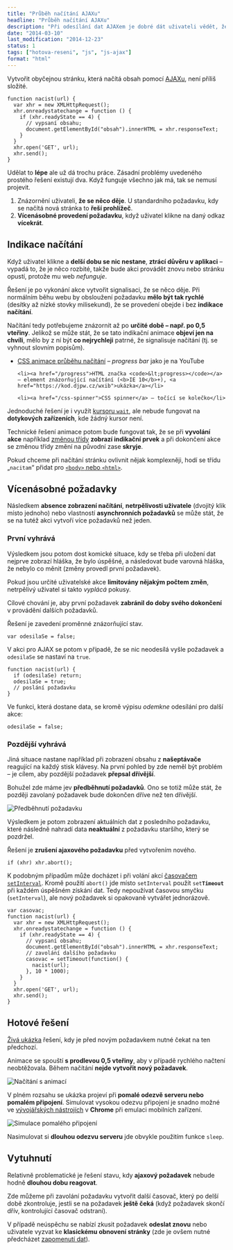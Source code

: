 ```yaml
---
title: "Průběh načítání AJAXu"
headline: "Průběh načítání AJAXu"
description: "Při odesílání dat AJAXem je dobré dát uživateli vědět, že se něco děje."
date: "2014-03-10"
last_modification: "2014-12-23"
status: 1
tags: ["hotova-reseni", "js", "js-ajax"]
format: "html"
---
```


<p>Vytvořit obyčejnou stránku, která načítá obsah pomocí <a href="/ajax">AJAXu</a>, není příliš složité.</p>

<pre><code>function nacist(url) {
  var xhr = new XMLHttpRequest();
  xhr.onreadystatechange = function () {
    if (xhr.readyState == 4) {
      // vypsaní obsahu;
      document.getElementById("obsah").innerHTML = xhr.responseText;
    }
  }
  xhr.open('GET', url);
  xhr.send();
}</code></pre>








<p>Udělat to <b>lépe</b> ale už dá trochu práce. Zásadní problémy uvedeného prostého řešení existují dva. Když funguje všechno jak má, tak se nemusí projevit.</p>

<ol>
  <li>Znázornění uživateli, <b>že se něco děje</b>. U standardního požadavku, kdy se načítá nová stránka to <b>řeší prohlížeč</b>.</li>
  
  <li><b>Vícenásobné provedení požadavku</b>, když uživatel klikne na daný odkaz <b>vícekrát</b>.</li>
</ol>




<h2 id="indikace">Indikace načítání</h2>

<p>Když uživatel klikne a <b>delší dobu se nic nestane</b>, <b>ztrácí důvěru v aplikaci</b> – vypadá to, že je něco rozbité, takže bude akci provádět znovu nebo stránku opustí, protože mu web <i>nefunguje</i>.</p>

<p>Řešení je po vykonání akce vytvořit signalisaci, že se něco děje. Při normálním běhu webu by obsloužení požadavku <b>mělo být tak rychlé</b> (desítky až nízké stovky milisekund), že se provedení obejde i bez <b>indikace načítání</b>.</p>

<p>Načítání tedy potřebujeme znázornit až po <b>určité době – např. po 0,5 vteřiny</b>. Jelikož se může stát, že se tato indikační animace <b>objeví jen na chvíli</b>, mělo by z ní být <b>co nejrychleji</b> patrné, že signalisuje načítání (tj. se vyhnout slovním popisům).</p>

<div class="internal-content">
  <ul>  
    <li><a href="/animace-nacitani">CSS animace průběhu načítání</a> – <i>progress bar</i> jako je na YouTube</li>
    
    <li><a href="/progress">HTML značka <code>&lt;progress></code></a> – element znázorňující načítání (<b>IE 10</b>+), <a href="https://kod.djpw.cz/wxib">ukázka</a></li>
    
    <li><a href="/css-spinner">CSS spinner</a> – točící se kolečko</li>
  </ul>
</div>

<p>Jednoduché řešení je i využít <a href="/cursor#wait">kursoru <code>wait</code></a>, ale nebude fungovat na <b>dotykových zařízeních</b>, kde žádný kursor není.</p>

<p>Technické řešení animace potom bude fungovat tak, že se při <b>vyvolání akce</b> například <a href="/prepinani-trid">změnou třídy</a> <b>zobrazí indikační prvek</b> a při dokončení akce se změnou třídy změní na původní zase <b>skryje</b>.</p>

<p>Pokud chceme při načítání stránku ovlivnit nějak komplexněji, hodí se třídu „<code>nacitam</code>“ přidat pro <a href="/documentelement-body"><code>&lt;body></code> nebo <code>&lt;html></code></a>.</p>



<h2 id="vice-pozadavku">Vícenásobné požadavky</h2>

<p>Následkem <b>absence zobrazení načítání</b>, <b>netrpělivosti uživatele</b> (dvojitý klik místo jednoho) nebo vlastností <b>asynchronních požadavků</b> se může stát, že se na tutéž akci vytvoří více požadavků než jeden.</p>



<h3 id="prvni">První vyhrává</h3>

<p>Výsledkem jsou potom dost komické situace, kdy se třeba při uložení dat nejprve zobrazí hláška, že bylo úspěšné, a následovat bude varovná hláška, že nebylo co měnit (změny provedl první požadavek).</p>

<p>Pokud jsou určité uživatelské akce <b>limitovány nějakým počtem změn</b>, netrpělivý uživatel si takto <i>vyplácá</i> pokusy.</p>

<p>Cílové chování je, aby první požadavek <b>zabránil do doby svého dokončení</b> v provádění dalších požadavků.</p>

<p>Řešení je zavedení proměnné znázorňující stav.</p>

<pre><code>var odesilaSe = false;</code></pre>

<p>V akci pro AJAX se potom v případě, že se nic neodesílá vyšle požadavek a <code>odesilaSe</code> se nastaví na <code>true</code>.</p>

<pre><code>function nacist(url) {
  if (odesilaSe) return;
  odesilaSe = true;
  // poslání požadavku
}</code></pre>







<p>Ve funkci, která dostane data, se kromě výpisu <i>odemkne</i> odesílání pro další akce:</p>

<pre><code>odesilaSe = false;</code></pre>





<h3 id="pozdejsi">Pozdější vyhrává</h3>

<p>Jiná situace nastane například při zobrazení obsahu z <b>našeptávače</b> reagující na každý stisk klávesy. Na první pohled by zde neměl být problém – je cílem, aby pozdější požadavek <b>přepsal dřívější</b>.</p>

<p>Bohužel zde máme jev <b>předběhnutí požadavků</b>. Ono se totiž může stát, že později zavolaný požadavek bude dokončen dříve než ten dřívější.</p>

<p><img src="/files/nacitani-ajax/predbehnuti.png" alt="Předběhnutí požadavku" class="border"></p>












<p>Výsledkem je potom zobrazení aktuálních dat z posledního požadavku, které následně nahradí data <b>neaktuální</b> z požadavku staršího, který se pozdržel.</p>

<p>Řešení je <b>zrušení ajaxového požadavku</b> před vytvořením nového.</p>

<pre><code>if (xhr) xhr.abort();</code></pre>




<p>K podobným případům může docházet i při volání akcí <a href="/odpocitavani">časovačem <code>setInterval</code></a>. Kromě použití <code>abort()</code> jde místo <code>setInterval</code> použít <code>set<b>Timeout</b></code> při každém úspěšném získání dat. Tedy nepoužívat časovou smyčku (<code>setInterval</code>), ale nový požadavek si opakovaně vytvářet jednorázově.</p>

<pre><code>var casovac;
function nacist(url) {
  var xhr = new XMLHttpRequest();
  xhr.onreadystatechange = function () {
    if (xhr.readyState == 4) {
      // vypsaní obsahu;
      document.getElementById("obsah").innerHTML = xhr.responseText;
      // zavolání dalšího požadavku
      casovac = setTimeout(function() {
        nacist(url);
      }, 10 * 1000);
    }
  }
  xhr.open('GET', url);
  xhr.send();
}</code></pre>



















<h2 id="reseni">Hotové řešení</h2>

<p><a href="https://kod.djpw.cz/jwib">Živá ukázka</a> řešení, kdy je před novým požadavkem nutné čekat na ten předchozí.</p>
<!-- ukázka bez zpožděné animace: https://kod.djpw.cz/iwib -->

<o>Animace se spouští <b>s prodlevou 0,5 vteřiny</b>, aby v případě rychlého načtení neobtěžovala. Během načítání <b>nejde vytvořit nový požadavek</b>.</o>

<p><img src="/files/nacitani-ajax/nacitani.gif" alt="Načítání s animací" class="border"></p>












<p>V plném rozsahu se ukázka projeví při <b>pomalé odezvě serveru nebo pomalém připojení</b>. Simulovat vysokou odezvu připojení je snadno možné ve <a href="/vyvojarske-nastroje">vývojářských nástrojích</a> v <b>Chrome</b> při emulaci mobilních zařízení.</p>

<p><img src="/files/nacitani-ajax/pomale-pripojeni.png" alt="Simulace pomalého připojení" class="border"></p>









<p>Nasimulovat si <b>dlouhou odezvu serveru</b> jde obvykle použitím funkce <code>sleep</code>.</p>



<h2 id="vytuhnuti">Vytuhnutí</h2>

<p>Relativně problematické je řešení stavu, kdy <b>ajaxový požadavek</b> nebude hodně <b>dlouhou dobu reagovat</b>.</p>

<p>Zde můžeme při zavolání požadavku vytvořit další časovač, který po delší době zkontroluje, jestli se na požadavek <b>ještě čeká</b> (když požadavek skončí dřív, kontrolující časovač odstraní).</p>

<p>V případě neúspěchu se nabízí zkusit požadavek <b>odeslat znovu</b> nebo uživatele vyzvat ke <b>klasickému obnovení stránky</b> (zde je ovšem nutné předcházet <a href="/zalohovani-formularu">zapomenutí dat</a>).</p>

<!--
http://adactio.com/journal/6705/
-->
